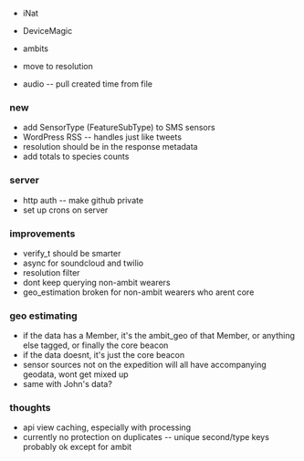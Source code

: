 - iNat
- DeviceMagic
- ambits


- move to resolution
- audio -- pull created time from file

### new
- add SensorType (FeatureSubType) to SMS sensors
- WordPress RSS -- handles just like tweets
- resolution should be in the response metadata
- add totals to species counts

### server
- http auth -- make github private
- set up crons on server

### improvements
- verify_t should be smarter
- async for soundcloud and twilio
- resolution filter
- dont keep querying non-ambit wearers
- geo_estimation broken for non-ambit wearers who arent core


### geo estimating
- if the data has a Member, it's the ambit_geo of that Member, or anything else tagged, or finally the core beacon
- if the data doesnt, it's just the core beacon
- sensor sources not on the expedition will all have accompanying geodata, wont get mixed up
- same with John's data?


### thoughts
- api view caching, especially with processing
- currently no protection on duplicates -- unique second/type keys probably ok except for ambit

